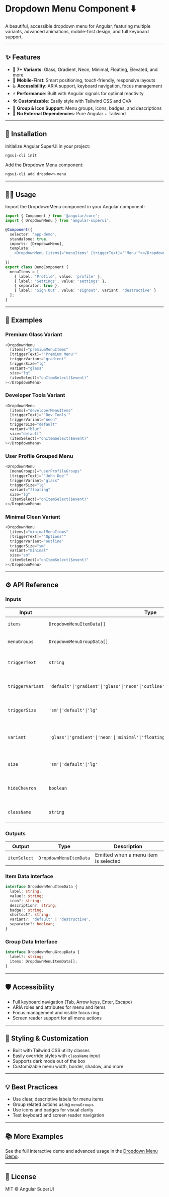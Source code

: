 # Dropdown Menu Component ⬇️

A beautiful, accessible dropdown menu for Angular, featuring multiple variants, advanced animations, mobile-first design, and full keyboard support.

---

## ✨ Features

- 🎨 **7+ Variants**: Glass, Gradient, Neon, Minimal, Floating, Elevated, and more
- 📱 **Mobile-First**: Smart positioning, touch-friendly, responsive layouts
- ♿ **Accessibility**: ARIA support, keyboard navigation, focus management
- ⚡ **Performance**: Built with Angular signals for optimal reactivity
- 🛠️ **Customizable**: Easily style with Tailwind CSS and CVA
- 🧩 **Group & Icon Support**: Menu groups, icons, badges, and descriptions
- 🔗 **No External Dependencies**: Pure Angular + Tailwind

---

## 🚀 Installation

Initialize Angular SuperUI in your project:

```bash
ngsui-cli init
```

Add the Dropdown Menu component:

```bash
ngsui-cli add dropdown-menu
```

---

## 🧑‍💻 Usage

Import the DropdownMenu component in your Angular component:

```typescript
import { Component } from '@angular/core';
import { DropdownMenu } from 'angular-superui';

@Component({
  selector: 'app-demo',
  standalone: true,
  imports: [DropdownMenu],
  template: `
    <DropdownMenu [items]="menuItems" [triggerText]="'Menu'"></DropdownMenu>
  `
})
export class DemoComponent {
  menuItems = [
    { label: 'Profile', value: 'profile' },
    { label: 'Settings', value: 'settings' },
    { separator: true },
    { label: 'Sign Out', value: 'signout', variant: 'destructive' }
  ];
}
```

---

## 🌈 Examples

### Premium Glass Variant

```typescript
<DropdownMenu
  [items]="premiumMenuItems"
  [triggerText]="'Premium Menu'"
  triggerVariant="gradient"
  triggerSize="lg"
  variant="glass"
  size="lg"
  (itemSelect)="onItemSelect($event)"
></DropdownMenu>
```

### Developer Tools Variant

```typescript
<DropdownMenu
  [items]="developerMenuItems"
  [triggerText]="'Dev Tools'"
  triggerVariant="neon"
  triggerSize="default"
  variant="blur"
  size="default"
  (itemSelect)="onItemSelect($event)"
></DropdownMenu>
```

### User Profile Grouped Menu

```typescript
<DropdownMenu
  [menuGroups]="userProfileGroups"
  [triggerText]="'John Doe'"
  triggerVariant="glass"
  triggerSize="lg"
  variant="floating"
  size="lg"
  (itemSelect)="onItemSelect($event)"
></DropdownMenu>
```

### Minimal Clean Variant

```typescript
<DropdownMenu
  [items]="minimalMenuItems"
  [triggerText]="'Options'"
  triggerVariant="outline"
  triggerSize="sm"
  variant="minimal"
  size="sm"
  (itemSelect)="onItemSelect($event)"
></DropdownMenu>
```

---

## ⚙️ API Reference

### Inputs

| Input           | Type                                      | Default     | Description                                 |
|-----------------|-------------------------------------------|-------------|---------------------------------------------|
| `items`         | `DropdownMenuItemData[]`                  | `[]`        | Array of menu items                         |
| `menuGroups`    | `DropdownMenuGroupData[]`                 | `[]`        | Array of grouped menu items                 |
| `triggerText`   | `string`                                  | `''`        | Text for the trigger button                 |
| `triggerVariant`| `'default'\|'gradient'\|'glass'\|'neon'\|'outline'\|'secondary'\|'ghost'\|'destructive'` | `'default'` | Style variant for the trigger button        |
| `triggerSize`   | `'sm'\|'default'\|'lg'`                   | `'default'` | Size of the trigger button                  |
| `variant`       | `'glass'\|'gradient'\|'neon'\|'minimal'\|'floating'\|'elevated'` | `'glass'`   | Style variant for the dropdown menu         |
| `size`          | `'sm'\|'default'\|'lg'`                   | `'default'` | Size of the dropdown menu                   |
| `hideChevron`   | `boolean`                                 | `false`     | Hide the chevron icon in the trigger        |
| `className`     | `string`                                  | `''`        | Additional CSS classes                      |

### Outputs

| Output         | Type                        | Description                                 |
|----------------|-----------------------------|---------------------------------------------|
| `itemSelect`   | `DropdownMenuItemData`      | Emitted when a menu item is selected        |

### Item Data Interface

```typescript
interface DropdownMenuItemData {
  label: string;
  value?: string;
  icon?: string;
  description?: string;
  badge?: string;
  shortcut?: string;
  variant?: 'default' | 'destructive';
  separator?: boolean;
}
```

### Group Data Interface

```typescript
interface DropdownMenuGroupData {
  label?: string;
  items: DropdownMenuItemData[];
}
```

---

## 🛡️ Accessibility

- Full keyboard navigation (Tab, Arrow keys, Enter, Escape)
- ARIA roles and attributes for menu and items
- Focus management and visible focus ring
- Screen reader support for all menu actions

---

## 🎨 Styling & Customization

- Built with Tailwind CSS utility classes
- Easily override styles with `className` input
- Supports dark mode out of the box
- Customizable menu width, border, shadow, and more

---

## 💡 Best Practices

- Use clear, descriptive labels for menu items
- Group related actions using `menuGroups`
- Use icons and badges for visual clarity
- Test keyboard and screen reader navigation

---

## 📚 More Examples

See the full interactive demo and advanced usage in the [Dropdown Menu Demo](/dropdown-menu-demo).

---

## 📝 License

MIT © Angular SuperUI
